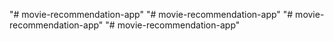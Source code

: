"# movie-recommendation-app" 
"# movie-recommendation-app" 
"# movie-recommendation-app" 
"# movie-recommendation-app" 
